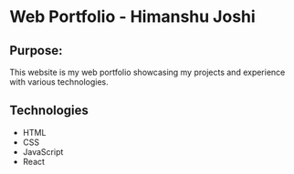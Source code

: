 # Web Portfolio - Himanshu Joshi

## Purpose:

This website is my web portfolio showcasing my projects and experience with various technologies.

## Technologies

* HTML
* CSS
* JavaScript
* React

